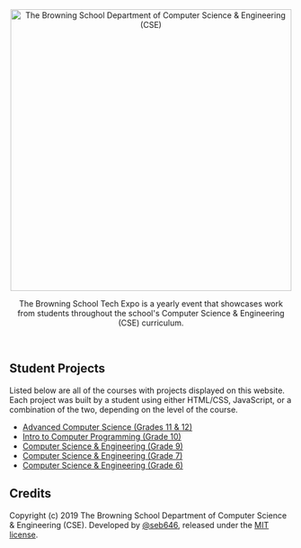 <div align="center"><a href="https://www.browning.edu/technology-home"><img src="http://seb646.com/tech-expo/assets/cse.png" alt="The Browning School Department of Computer Science & Engineering (CSE)" width="500"/></a> 

The Browning School Tech Expo is a yearly event that showcases work from students throughout the school's Computer Science & Engineering (CSE) curriculum. </div><br>

## Student Projects
Listed below are all of the courses with projects displayed on this website. Each project was built by a student using either HTML/CSS, JavaScript, or a combination of the two, depending on the level of the course.
* [Advanced Computer Science (Grades 11 & 12)](https://seb646.com/tech-expo/projects/adv-cs/index.html)
* [Intro to Computer Programming (Grade 10)](https://seb646.com/tech-expo/projects/form-iv/index.html)
* [Computer Science & Engineering (Grade 9)](https://seb646.com/tech-expo/projects/form-iii/index.html)
* [Computer Science & Engineering (Grade 7)](https://seb646.com/tech-expo/projects/form-i/index.html)
* [Computer Science & Engineering (Grade 6)](https://seb646.com/tech-expo/projects/grade-6/index.html)

## Credits
Copyright (c) 2019 The Browning School Department of Computer Science & Engineering (CSE). Developed by [@seb646](https://github.com/seb646), released under the [MIT license](https://github.com/seb646/browning-tech-expo/blob/master/LICENSE).
